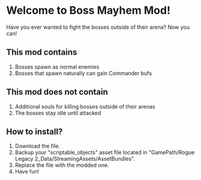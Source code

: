 # Welcome to Boss Mayhem Mod!
Have you ever wanted to fight the bosses outside of their arena? Now you can!

## This mod contains
1. Bosses spawn as normal enemies
2. Bosses that spawn naturally can gain Commander bufs

## This mod does not contain
1. Additional souls for killing bosses outside of their arenas
2. The bosses stay idle until attacked

## How to install?
1. Download the file.
2. Backup your "scriptable_objects" asset file located in "GamePath/Rogue Legacy 2_Data/StreamingAssets/AssetBundles".
3. Replace the file with the modded one.
4. Have fun!